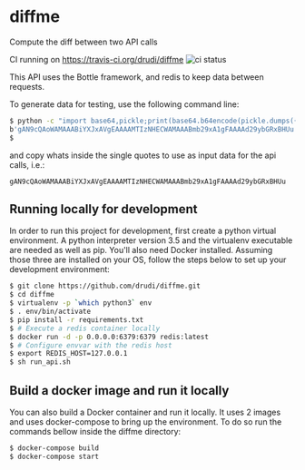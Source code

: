 # diffme
Compute the diff between two API calls

CI running on https://travis-ci.org/drudi/diffme
![ci status](https://api.travis-ci.org/drudi/diffme.svg?branch=master)

This API uses the Bottle framework, and redis to keep data between requests.

To generate data for testing, use the following command line:

```sh
$ python -c "import base64,pickle;print(base64.b64encode(pickle.dumps({'foo': 'world', 'bar':'1234'})))"
b'gAN9cQAoWAMAAABiYXJxAVgEAAAAMTIzNHECWAMAAABmb29xA1gFAAAAd29ybGRxBHUu'
$
```
and copy whats inside the single quotes to use as input data for the api calls, i.e.:

```
gAN9cQAoWAMAAABiYXJxAVgEAAAAMTIzNHECWAMAAABmb29xA1gFAAAAd29ybGRxBHUu
```

## Running locally for development

In order to run this project for development, first create a python virtual environment. A python interpreter version 3.5 and the virtualenv executable are needed as well as pip. You'll also need Docker installed. Assuming those three are installed on your OS, follow the steps below to set up your development environment:

```sh
$ git clone https://github.com/drudi/diffme.git
$ cd diffme
$ virtualenv -p `which python3` env
$ . env/bin/activate
$ pip install -r requirements.txt
$ # Execute a redis container locally
$ docker run -d -p 0.0.0.0:6379:6379 redis:latest
$ # Configure envvar with the redis host
$ export REDIS_HOST=127.0.0.1
$ sh run_api.sh
```



## Build a docker image and run it locally

You can also build a Docker container and run it locally. It uses 2 images and uses docker-compose to bring up the environment. To do so run the commands bellow inside the diffme directory:

```sh
$ docker-compose build
$ docker-compose start
```
